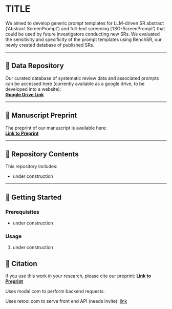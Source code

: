 # TITLE


We aimed to develop generic prompt templates for LLM-driven SR abstract (‘Abstract ScreenPrompt’) and full-text screening (‘ISO-ScreenPrompt’) that could be used by future investigators conducting new SRs. We evaluated the sensitivity and specificity of the prompt templates using BenchSR, our newly created database of published SRs.


---

## 📂 Data Repository
Our curated database of systematic review data and associated prompts can be accessed here (currently available as a google drive, to be developed into a website):  
[**Google Drive Link**](#)  

---

## 📄 Manuscript Preprint
The preprint of our manuscript is available here:  
[**Link to Preprint**](https://www.medrxiv.org/content/10.1101/2024.06.01.24308323v1)  


---

## 🔧 Repository Contents
This repository includes:
- under construction

---

## 🚀 Getting Started
### Prerequisites
- under construction

### Usage
1. under construction


## 📝 Citation
If you use this work in your research, please cite our preprint:
[**Link to Preprint**](https://www.medrxiv.org/content/10.1101/2024.06.01.24308323v1)  


Uses modal.com to perform backend requests. 

Uses retool.com to serve front end API (needs invite): [link](https://jzsang.retool.com/apps/31a31416-c19a-11ee-9b48-330b639442e6/Jason%20Sang%20-%20Feb%2001%2C%202024%20-%2011%3A10%3A49PM)
